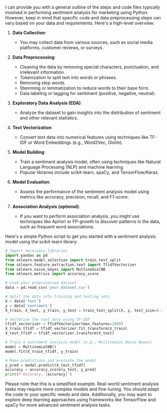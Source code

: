 I can provide you with a general outline of the steps and code files typically involved in performing sentiment analysis for marketing using Python. However, keep in mind that specific code and data preprocessing steps can vary based on your data and requirements. Here's a high-level overview:

1. **Data Collection**:
   - You may collect data from various sources, such as social media platforms, customer reviews, or surveys.

2. **Data Preprocessing**:
   - Cleaning the data by removing special characters, punctuation, and irrelevant information.
   - Tokenization to split text into words or phrases.
   - Removing stop words.
   - Stemming or lemmatization to reduce words to their base form.
   - Data labeling or tagging for sentiment (positive, negative, neutral).

3. **Exploratory Data Analysis (EDA)**:
   - Analyze the dataset to gain insights into the distribution of sentiment and other relevant statistics.

4. **Text Vectorization**:
   - Convert text data into numerical features using techniques like TF-IDF or Word Embeddings (e.g., Word2Vec, GloVe).

5. **Model Building**:
   - Train a sentiment analysis model, often using techniques like Natural Language Processing (NLP) and machine learning.
   - Popular libraries include scikit-learn, spaCy, and TensorFlow/Keras.

6. **Model Evaluation**:
   - Assess the performance of the sentiment analysis model using metrics like accuracy, precision, recall, and F1-score.

7. **Association Analysis (optional)**:
   - If you want to perform association analysis, you might use techniques like Apriori or FP-growth to discover patterns in the data, such as frequent word associations.

Here's a simple Python script to get you started with a sentiment analysis model using the scikit-learn library:

```python
# Import necessary libraries
import pandas as pd
from sklearn.model_selection import train_test_split
from sklearn.feature_extraction.text import TfidfVectorizer
from sklearn.naive_bayes import MultinomialNB
from sklearn.metrics import accuracy_score

# Load your preprocessed dataset
data = pd.read_csv('your_dataset.csv')

# Split the data into training and testing sets
X = data['text']
y = data['sentiment']
X_train, X_test, y_train, y_test = train_test_split(X, y, test_size=0.2, random_state=42)

# Vectorize the text data using TF-IDF
tfidf_vectorizer = TfidfVectorizer(max_features=1000)
X_train_tfidf = tfidf_vectorizer.fit_transform(X_train)
X_test_tfidf = tfidf_vectorizer.transform(X_test)

# Train a sentiment analysis model (e.g., Multinomial Naive Bayes)
model = MultinomialNB()
model.fit(X_train_tfidf, y_train)

# Make predictions and evaluate the model
y_pred = model.predict(X_test_tfidf)
accuracy = accuracy_score(y_test, y_pred)
print(f'Accuracy: {accuracy}')
```

Please note that this is a simplified example. Real-world sentiment analysis tasks may require more complex models and fine-tuning. You should adapt the code to your specific needs and data. Additionally, you may want to explore deep learning approaches using frameworks like TensorFlow and spaCy for more advanced sentiment analysis tasks.
